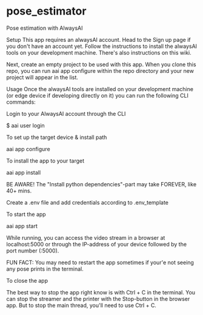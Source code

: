 # pose_estimator
Pose estimation with AlwaysAI

Setup
This app requires an alwaysAI account. Head to the Sign up page if you don't have an account yet. Follow the instructions to install the alwaysAI tools on your development machine. There's also instructions on this wiki. 

Next, create an empty project to be used with this app. When you clone this repo, you can run aai app configure within the repo directory and your new project will appear in the list.

Usage
Once the alwaysAI tools are installed on your development machine (or edge device if developing directly on it) you can run the following CLI commands:

Login to your AlwaysAI account through the CLI

$ aai user login

To set up the target device & install path

aai app configure

To install the app to your target

aai app install

BE AWARE! The "Install python dependencies"-part may take FOREVER, like 40+ mins.  

Create a .env file and add credentials according to .env_template

To start the app

aai app start

While running, you can access the video stream in a browser at localhost:5000 or through the IP-address of your device followed by the port number (:5000).

FUN FACT: You may need to restart the app sometimes if your'e not seeing any pose prints in the terminal. 

To close the app

The best way to stop the app right know is with Ctrl + C in the terminal. You can stop the streamer and the printer with the Stop-button in the browser app. But to stop the main thread, you'll need to use Ctrl + C. 
